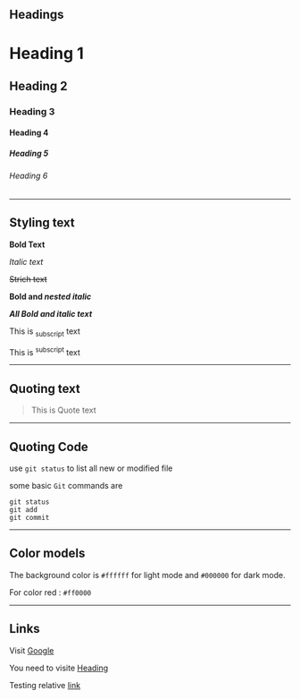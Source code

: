 ## Headings

# Heading 1
## Heading 2
### Heading 3
#### Heading 4
##### Heading 5
###### Heading 6

---

## Styling text

**Bold Text**

*Italic text*

~~Strich text~~

**Bold and _nested italic_**

***All Bold and italic text***

This is <sub>subscript</sub> text

This is <sup>subscript</sup> text

---

## Quoting text

> This is Quote text

---

## Quoting Code

use `git status` to list all new or modified file

some basic `Git` commands are
```
git status
git add
git commit
```

---

## Color models
The background color is `#ffffff` for light mode and `#000000` for dark mode.

For color red : `#ff0000`

---

## Links

Visit [Google](https://www.google.com)

You need to visite [Heading](https://github.com/karthi-mr/test-markdown/edit/main/README.md#headings)

Testing relative [link](#headings)